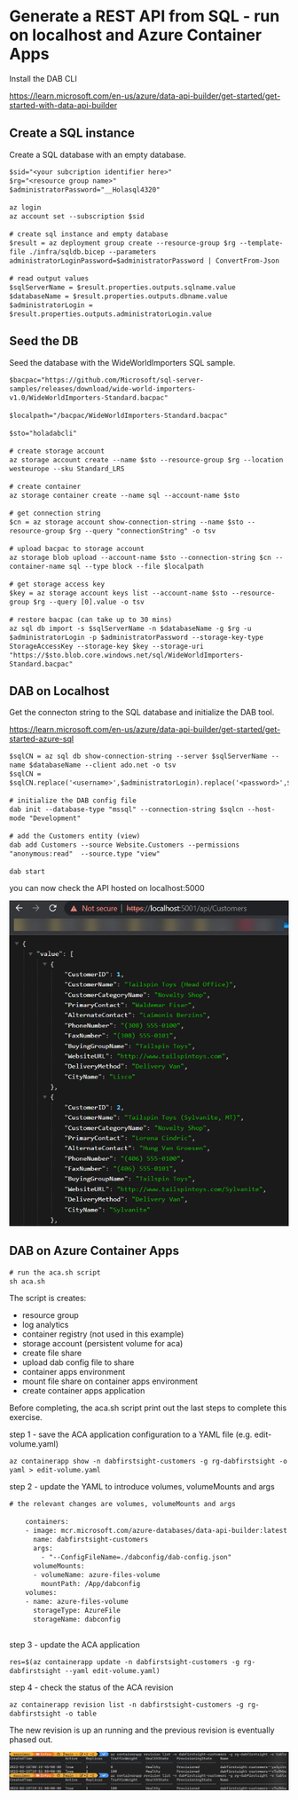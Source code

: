 # Generate a REST API from SQL - run on localhost and Azure Container Apps

Install the DAB CLI

https://learn.microsoft.com/en-us/azure/data-api-builder/get-started/get-started-with-data-api-builder

## Create a SQL instance 

Create a SQL database with an empty database.

```
$sid="<your subcription identifier here>"
$rg="<resource group name>"
$administratorPassword="__Holasql4320"

az login
az account set --subscription $sid

# create sql instance and empty database
$result = az deployment group create --resource-group $rg --template-file ./infra/sqldb.bicep --parameters administratorLoginPassword=$administratorPassword | ConvertFrom-Json

# read output values
$sqlServerName = $result.properties.outputs.sqlname.value
$databaseName = $result.properties.outputs.dbname.value
$administratorLogin = $result.properties.outputs.administratorLogin.value

```

## Seed the DB

Seed the database with the WideWorldImporters SQL sample.

```
$bacpac="https://github.com/Microsoft/sql-server-samples/releases/download/wide-world-importers-v1.0/WideWorldImporters-Standard.bacpac"

$localpath="/bacpac/WideWorldImporters-Standard.bacpac"

$sto="holadabcli"

# create storage account
az storage account create --name $sto --resource-group $rg --location westeurope --sku Standard_LRS

# create container
az storage container create --name sql --account-name $sto

# get connection string
$cn = az storage account show-connection-string --name $sto --resource-group $rg --query "connectionString" -o tsv

# upload bacpac to storage account
az storage blob upload --account-name $sto --connection-string $cn --container-name sql --type block --file $localpath

# get storage access key
$key = az storage account keys list --account-name $sto --resource-group $rg --query [0].value -o tsv

# restore bacpac (can take up to 30 mins)
az sql db import -s $sqlServerName -n $databaseName -g $rg -u $administratorLogin -p $administratorPassword --storage-key-type StorageAccessKey --storage-key $key --storage-uri "https://$sto.blob.core.windows.net/sql/WideWorldImporters-Standard.bacpac"

```

## DAB on Localhost

Get the connecton string to the SQL database and initialize the DAB tool.

https://learn.microsoft.com/en-us/azure/data-api-builder/get-started/get-started-azure-sql

```
$sqlCN = az sql db show-connection-string --server $sqlServerName --name $databaseName --client ado.net -o tsv
$sqlCN = $sqlCN.replace('<username>',$administratorLogin).replace('<password>',$administratorPassword)

# initialize the DAB config file
dab init --database-type "mssql" --connection-string $sqlcn --host-mode "Development"

# add the Customers entity (view)
dab add Customers --source Website.Customers --permissions "anonymous:read"  --source.type "view" 

dab start
```

you can now check the API hosted on localhost:5000

![](imgs/customers-rest.jpg)

## DAB on Azure Container Apps

```
# run the aca.sh script
sh aca.sh
```

The script is creates:
- resource group
- log analytics
- container registry (not used in this example)
- storage account (persistent volume for aca)
- create file share
- upload dab config file to share
- container apps environment
- mount file share on container apps environment
- create container apps application


Before completing, the aca.sh script print out the last steps to complete this exercise.

step 1 - save the ACA application configuration to a YAML file (e.g. edit-volume.yaml)

```
az containerapp show -n dabfirstsight-customers -g rg-dabfirstsight -o yaml > edit-volume.yaml
```

step 2 - update the YAML to introduce volumes, volumeMounts and args

```
# the relevant changes are volumes, volumeMounts and args

    containers:
    - image: mcr.microsoft.com/azure-databases/data-api-builder:latest
      name: dabfirstsight-customers
      args:
        - "--ConfigFileName=./dabconfig/dab-config.json"
      volumeMounts:
      - volumeName: azure-files-volume
        mountPath: /App/dabconfig
    volumes:
    - name: azure-files-volume
      storageType: AzureFile
      storageName: dabconfig
      
```
step 3 - update the ACA application

```
res=$(az containerapp update -n dabfirstsight-customers -g rg-dabfirstsight --yaml edit-volume.yaml)
```

step 4 - check the status of the ACA revision

```
az containerapp revision list -n dabfirstsight-customers -g rg-dabfirstsight -o table
```

The new revision is up an running and the previous revision is eventually phased out.

![](imgs/revisions.jpg)
